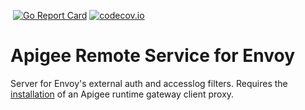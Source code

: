 [![<CirclCI>](https://circleci.com/gh/theganyo/apigee-remote-service-envoy.svg?style=svg)](https://circleci.com/gh/theganyo/apigee-remote-service-envoy)
[![Go Report Card](https://goreportcard.com/badge/github.com/theganyo/apigee-remote-service-envoy)](https://goreportcard.com/report/github.com/theganyo/apigee-remote-service-envoy)
[![codecov.io](https://codecov.io/github/theganyo/apigee-remote-service-envoy/coverage.svg?branch=master)](https://codecov.io/github/theganyo/apigee-remote-service-envoy?branch=master)

# Apigee Remote Service for Envoy

Server for Envoy's external auth and accesslog filters. Requires the [installation](../../../apigee-remote-service-cli) of an Apigee runtime gateway client proxy.
